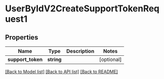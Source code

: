 # UserByIdV2CreateSupportTokenRequest1

## Properties
Name | Type | Description | Notes
------------ | ------------- | ------------- | -------------
**support_token** | **string** |  | [optional] 

[[Back to Model list]](../../README.md#documentation-for-models) [[Back to API list]](../../README.md#documentation-for-api-endpoints) [[Back to README]](../../README.md)

